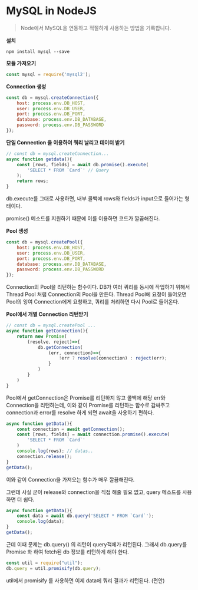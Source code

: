 # MySQL in NodeJS

> Node에서 MySQL을 연동하고 적절하게 사용하는 방법을 기록합니다.



**설치**

`npm install mysql --save`



**모듈 가져오기**

```javascript
const mysql = require('mysql2');
```



**Connection 생성**

```js
const db = mysql.createConnection({
    host: process.env.DB_HOST,
    user: process.env.DB_USER,
    port: process.env.DB_PORT,
    database: process.env.DB_DATABASE,
    password: process.env.DB_PASSWORD
});
```



**단일 Connection 을 이용하여 쿼리 날리고 데이터 받기**

```js
// const db = mysql.createConnection...
async function getdata(){
    const [rows, fields] = await db.promise().execute( 
        'SELECT * FROM `Card`' // Query
    );
    return rows;
}
```

db.execute를 그대로 사용하면, 내부 콜백에 rows와 fields가 input으로 들어가는 형태이다. 

promise() 메소드를 지원하기 때문에 이를 이용하면 코드가 깔끔해진다.



**Pool 생성**

```js
const db = mysql.createPool({
    host: process.env.DB_HOST,
    user: process.env.DB_USER,
    port: process.env.DB_PORT,
    database: process.env.DB_DATABASE,
    password: process.env.DB_PASSWORD
});
```

Connection의 Pool을 리턴하는 함수이다. DB가 여러 쿼리를 동시에 작업하기 위해서 Thread Pool 처럼 Connection의 Pool을 만든다. Thread Pool에 요청이 들어오면 Pool의 잉여 Connection에게 요청하고, 쿼리를 처리하면 다시 Pool로 들어온다.



**Pool에서 개별 Connection 리턴받기**

```js
// const db = mysql.createPool ... 
async function getConnection(){
    return new Promise(
        (resolve, reject)=>{
            db.getConnection(
                (err, connection)=>{
                    !err ? resolve(connection) : reject(err);
                }
            )
        }
    )
}
```

Pool에서 getConnection은 Promise를 리턴하지 않고 콜백에 해당 err와 Connection을 리턴하는데, 이와 같이 Promise를 리턴하는 함수로 감싸주고 connection과 error를 resolve 하게 되면 await을 사용하기 편하다.



```javascript
async function getData(){
    const connection = await getConnection();
    const [rows, fields] = await connection.promise().execute(
        'SELECT * FROM `Card`'
    )
    console.log(rows); // datas..
    connection.release();
}
getData();
```

이와 같이 Connection을 가져오는 함수가 매우 깔끔해진다.

그런데 사실 굳이 release와 connection을 직접 해줄 필요 없고, query 메소드를 사용하면 더 쉽다.



```js
async function getData(){
    const data = await db.query('SELECT * FROM `Card`');
    console.log(data);
}
getData();
```

근데 이때 문제는 db.query() 의 리턴이 query객체가 리턴된다. 그래서 db.query를 Promise 화 하여 fetch된 db 정보를 리턴하게 해야 한다.



```js
const util = require("util");
db.query = util.promisify(db.query);
```

util에서 promisify 를 사용하면 이제 data에 쿼리 결과가 리턴된다. (편안)